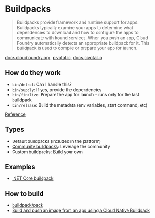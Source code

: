 # Buildpacks

> Buildpacks provide framework and runtime support for apps. Buildpacks typically examine your apps to determine what dependencies to download and how to configure the apps to communicate with bound services.
> When you push an app, Cloud Foundry automatically detects an appropriate buildpack for it. This buildpack is used to compile or prepare your app for launch.

[docs.cloudfoundry.org](https://docs.cloudfoundry.org/buildpacks/), [pivotal.io](https://pivotal.io/platform/pcf-components/buildpacks), [docs.pivotal.io](https://docs.pivotal.io/pivotalcf/2-6/buildpacks/)

## How do they work

- `bin/detect`: Can I handle this?
- `bin/supply`: If yes, provide the dependencies
- `bin/finalize`: Prepare the app for launch - runs only for the last buildpack
- `bin/release`: Build the metadata (env variables, start command, etc)

[Reference](https://basics-workshop.cloudfoundry.org/slides/#/38)

## Types

- Default buildpacks (included in the platform)
- [Community buildpacks](https://github.com/cloudfoundry-community/cf-docs-contrib/wiki/Buildpacks): Leverage the community
- Custom buildpacks: Build your own

## Examples

* [.NET Core buildpack](https://github.com/cloudfoundry/dotnet-core-buildpack)

## How to build

* [buildpack/pack](https://github.com/buildpack/pack)
* [Build and push an image from an app using a Cloud Native Buildpack](https://docs.microsoft.com/en-us/azure/container-registry/container-registry-tasks-pack-build)
